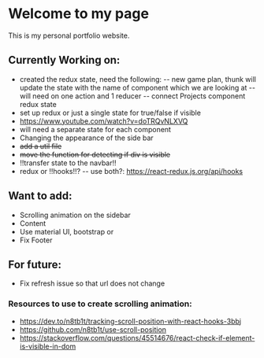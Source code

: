 # Welcome to my page

This is my personal portfolio website.

## Currently Working on:

-   created the redux state, need the following:
    -- new game plan, thunk will update the state with the name of component which we are looking at
    -- will need on one action and 1 reducer
    -- connect Projects component redux state
-   set up redux or just a single state for true/false if visible
-   https://www.youtube.com/watch?v=doTRQvNLXVQ
-   will need a separate state for each component
-   Changing the appearance of the side bar
-   ~~add a util file~~
-   ~~move the function for detecting if div is visible~~
-   !!transfer state to the navbar!!
-   redux or !!hooks!!?
    -- use both?: https://react-redux.js.org/api/hooks

## Want to add:

-   Scrolling animation on the sidebar
-   Content
-   Use material UI, bootstrap or
-   Fix Footer

## For future:

-   Fix refresh issue so that url does not change

### Resources to use to create scrolling animation:

-   https://dev.to/n8tb1t/tracking-scroll-position-with-react-hooks-3bbj
-   https://github.com/n8tb1t/use-scroll-position
-   https://stackoverflow.com/questions/45514676/react-check-if-element-is-visible-in-dom
